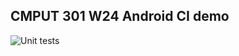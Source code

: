 ## CMPUT 301 W24 Android CI demo

![Unit tests](https://github.com/boneyag/Lab8AndroidCI/docs/actions/workflows/android.yml/badge.svg?branch=main)
